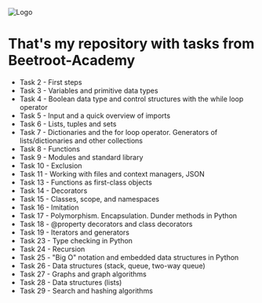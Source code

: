 ![Logo](https://upload.wikimedia.org/wikipedia/uk/thumb/7/71/Beetroot_Logo_140x50px.svg/1200px-Beetroot_Logo_140x50px.svg.png)
# That's my repository with tasks from Beetroot-Academy
- Task 2 - First steps
- Task 3 - Variables and primitive data types
- Task 4 - Boolean data type and control structures with the while loop operator
- Task 5 - Input and a quick overview of imports
- Task 6 - Lists, tuples and sets
- Task 7 - Dictionaries and the for loop operator. Generators of lists/dictionaries and other collections
- Task 8 - Functions
- Task 9 - Modules and standard library
- Task 10 - Exclusion
- Task 11 - Working with files and context managers, JSON
- Task 13 - Functions as first-class objects
- Task 14 - Decorators
- Task 15 - Classes, scope, and namespaces
- Task 16 - Imitation
- Task 17 - Polymorphism. Encapsulation. Dunder methods in Python
- Task 18 - @property decorators and class decorators
- Task 19 - Iterators and generators
- Task 23 - Type checking in Python
- Task 24 - Recursion
- Task 25 - "Big O" notation and embedded data structures in Python
- Task 26 - Data structures (stack, queue, two-way queue)
- Task 27 - Graphs and graph algorithms
- Task 28 - Data structures (lists)
- Task 29 - Search and hashing algorithms
